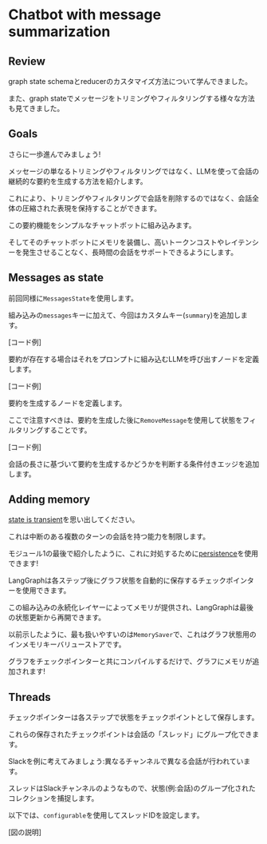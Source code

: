 # Chatbot with message summarization

## Review

graph state schemaとreducerのカスタマイズ方法について学んできました。

また、graph stateでメッセージをトリミングやフィルタリングする様々な方法も見てきました。

## Goals

さらに一歩進んでみましょう!

メッセージの単なるトリミングやフィルタリングではなく、LLMを使って会話の継続的な要約を生成する方法を紹介します。

これにより、トリミングやフィルタリングで会話を削除するのではなく、会話全体の圧縮された表現を保持することができます。

この要約機能をシンプルなチャットボットに組み込みます。

そしてそのチャットボットにメモリを装備し、高いトークンコストやレイテンシーを発生させることなく、長時間の会話をサポートできるようにします。

## Messages as state

前回同様に`MessagesState`を使用します。

組み込みの`messages`キーに加えて、今回はカスタムキー(`summary`)を追加します。

[コード例]

要約が存在する場合はそれをプロンプトに組み込むLLMを呼び出すノードを定義します。

[コード例] 

要約を生成するノードを定義します。

ここで注意すべきは、要約を生成した後に`RemoveMessage`を使用して状態をフィルタリングすることです。

[コード例]

会話の長さに基づいて要約を生成するかどうかを判断する条件付きエッジを追加します。

## Adding memory 

[state is transient](https://github.com/langchain-ai/langgraph/discussions/352#discussioncomment-9291220)を思い出してください。

これは中断のある複数のターンの会話を持つ能力を制限します。

モジュール1の最後で紹介したように、これに対処するために[persistence](https://langchain-ai.github.io/langgraph/how-tos/persistence/)を使用できます!

LangGraphは各ステップ後にグラフ状態を自動的に保存するチェックポインターを使用できます。

この組み込みの永続化レイヤーによってメモリが提供され、LangGraphは最後の状態更新から再開できます。

以前示したように、最も扱いやすいのは`MemorySaver`で、これはグラフ状態用のインメモリキーバリューストアです。

グラフをチェックポインターと共にコンパイルするだけで、グラフにメモリが追加されます!

## Threads

チェックポインターは各ステップで状態をチェックポイントとして保存します。

これらの保存されたチェックポイントは会話の「スレッド」にグループ化できます。

Slackを例に考えてみましょう:異なるチャンネルで異なる会話が行われています。

スレッドはSlackチャンネルのようなもので、状態(例:会話)のグループ化されたコレクションを捕捉します。

以下では、`configurable`を使用してスレッドIDを設定します。

[図の説明]
